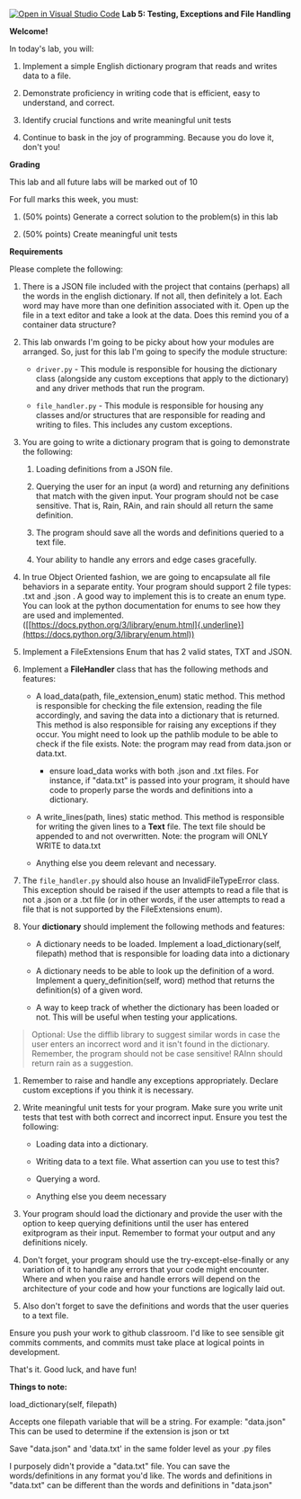 [![Open in Visual Studio Code](https://classroom.github.com/assets/open-in-vscode-718a45dd9cf7e7f842a935f5ebbe5719a5e09af4491e668f4dbf3b35d5cca122.svg)](https://classroom.github.com/online_ide?assignment_repo_id=12312346&assignment_repo_type=AssignmentRepo)
**Lab 5: Testing, Exceptions and File Handling**


**Welcome!**

In today's lab, you will:

1.  Implement a simple English dictionary program that reads and writes data to a file.

2.  Demonstrate proficiency in writing code that is efficient, easy to understand, and correct.

3.  Identify crucial functions and write meaningful unit tests

4.  Continue to bask in the joy of programming. Because you do love it, don't you!

**Grading**

This lab and all future labs will be marked out of 10

For full marks this week, you must:


1.  (50% points) Generate a correct solution to the problem(s) in this lab

1.  (50% points) Create meaningful unit tests


**Requirements**

Please complete the following:

1.  There is a JSON file included with the project that contains (perhaps) all the words in the english dictionary. If not all, then definitely a lot. Each word may have more than one definition associated with it. Open up the file in a text editor and take a look at the data. Does this remind you of a container data structure?

1.  This lab onwards I\'m going to be picky about how your modules are arranged. So, just for this lab I\'m going to specify the module structure:

    -   `driver.py` - This module is responsible for housing the
   dictionary class (alongside any custom exceptions that apply
   to the dictionary) and any driver methods that run the
   program.

    -   `file_handler.py` - This module is responsible for housing any
   classes and/or structures that are responsible for reading and
   writing to files. This includes any custom exceptions.

1.  You are going to write a dictionary program that is going to demonstrate the following:

    1.  Loading definitions from a JSON file.

    2.  Querying the user for an input (a word) and returning any
   definitions that match with the given input. Your program
   should not be case sensitive. That is, Rain, RAin, and rain
   should all return the same definition.

    3.  The program should save all the words and definitions queried to
   a text file.

    4.  Your ability to handle any errors and edge cases gracefully.
    
1.  In true Object Oriented fashion, we are going to encapsulate all file behaviors in a separate entity. Your program should support 2 file types: .txt and .json . A good way to implement this is to create an enum type. You can look at the python documentation for enums to see how they are used and implemented. ([[https://docs.python.org/3/library/enum.html]{.underline}](https://docs.python.org/3/library/enum.html))

1.  Implement a FileExtensions Enum that has 2 valid states, TXT and JSON.

1.  Implement a **FileHandler** class that has the following methods and features:

    -   A load_data(path, file_extension_enum) static method. This
   method is responsible for checking the file extension, reading
   the file accordingly, and saving the data into a dictionary
   that is returned. This method is also responsible for raising
   any exceptions if they occur. You might need to look up the
   pathlib module to be able to check if the file exists. Note:
   the program may read from data.json or data.txt.

        -   ensure load_data works with both .json and .txt files. For
       instance, if "data.txt" is passed into your program, it
       should have code to properly parse the words and
       definitions into a dictionary.

    -   A write_lines(path, lines) static method. This method is
   responsible for writing the given lines to a **Text** file.
   The text file should be appended to and not overwritten. Note:
   the program will ONLY WRITE to data.txt

    -   Anything else you deem relevant and necessary.
    
1.  The `file_handler.py` should also house an InvalidFileTypeError class. This exception should be raised if the user attempts to read a file that is not a .json or a .txt file (or in other words, if the user attempts to read a file that is not supported by the FileExtensions enum).

1.  Your **dictionary** should implement the following methods and features:

    -   A dictionary needs to be loaded. Implement a
   load_dictionary(self, filepath) method that is responsible for
   loading data into a dictionary

    -   A dictionary needs to be able to look up the definition of a
   word. Implement a query_definition(self, word) method that
   returns the definition(s) of a given word.

    -   A way to keep track of whether the dictionary has been loaded or
   not. This will be useful when testing your applications.

> Optional: Use the difflib library to suggest similar words in case the
> user enters an incorrect word and it isn\'t found in the dictionary.
> Remember, the program should not be case sensitive! RAInn should
> return rain as a suggestion.

1.  Remember to raise and handle any exceptions appropriately. Declare custom exceptions if you think it is necessary.

1.  Write meaningful unit tests for your program. Make sure you write unit tests that test with both correct and incorrect input. Ensure you test the following:

    -   Loading data into a dictionary.

    -   Writing data to a text file. What assertion can you use to test
   this?

    -   Querying a word.

    -   Anything else you deem necessary

1.  Your program should load the dictionary and provide the user with the option to keep querying definitions until the user has entered exitprogram as their input. Remember to format your output and any definitions nicely.

1.  Don\'t forget, your program should use the try-except-else-finally or any variation of it to handle any errors that your code might encounter. Where and when you raise and handle errors will depend on the architecture of your code and how your functions are logically laid out.

1.  Also don\'t forget to save the definitions and words that the user queries to a text file.

Ensure you push your work to github classroom. I\'d like to see sensible
git commits comments, and commits must take place at logical points in
development.

That's it. Good luck, and have fun!

**Things to note:**

load_dictionary(self, filepath)

Accepts one filepath variable that will be a string. For example:
"data.json" This can be used to determine if the extension is json or
txt

Save "data.json" and 'data.txt' in the same folder level as your .py
files

I purposely didn't provide a "data.txt" file. You can save the
words/definitions in any format you'd like. The words and definitions in
"data.txt" can be different than the words and definitions in
"data.json"
